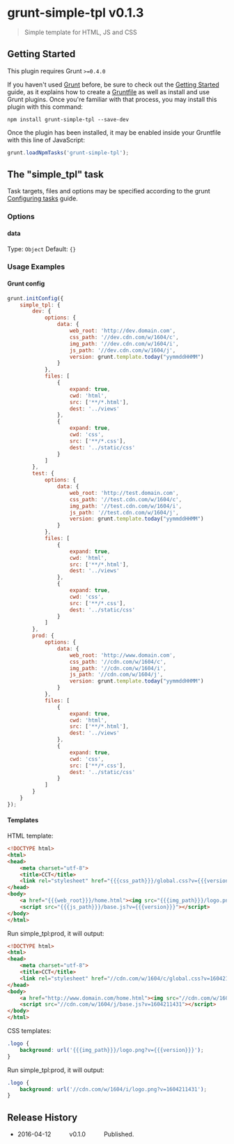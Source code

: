 # grunt-simple-tpl v0.1.3

> Simple template for HTML, JS and CSS

## Getting Started
This plugin requires Grunt `>=0.4.0`

If you haven't used [Grunt](http://gruntjs.com/) before, be sure to check out the [Getting Started](http://gruntjs.com/getting-started) guide, as it explains how to create a [Gruntfile](http://gruntjs.com/sample-gruntfile) as well as install and use Grunt plugins. Once you're familiar with that process, you may install this plugin with this command:

```shell
npm install grunt-simple-tpl --save-dev
```

Once the plugin has been installed, it may be enabled inside your Gruntfile with this line of JavaScript:

```js
grunt.loadNpmTasks('grunt-simple-tpl');
```


## The "simple_tpl" task

Task targets, files and options may be specified according to the grunt [Configuring tasks](http://gruntjs.com/configuring-tasks) guide.


### Options

#### data
Type: `Object`
Default: `{}`


### Usage Examples

#### Grunt config
```js
grunt.initConfig({
	simple_tpl: {
	    dev: {
	        options: {
	            data: {
	                web_root: 'http://dev.domain.com',
	                css_path: '//dev.cdn.com/w/1604/c',
	                img_path: '//dev.cdn.com/w/1604/i',
	                js_path: '//dev.cdn.com/w/1604/j',
	                version: grunt.template.today("yymmddHHMM")
	            }
	        },
	        files: [
	            {
	                expand: true,
	                cwd: 'html',
	                src: ['**/*.html'],
	                dest: '../views'
	            },
	            {
	                expand: true,
	                cwd: 'css',
	                src: ['**/*.css'],
	                dest: '../static/css'
	            }
	        ]
	    },
	    test: {
	        options: {
	            data: {
	                web_root: 'http://test.domain.com',
	                css_path: '//test.cdn.com/w/1604/c',
	                img_path: '//test.cdn.com/w/1604/i',
	                js_path: '//test.cdn.com/w/1604/j',
	                version: grunt.template.today("yymmddHHMM")
	            }
	        },
	        files: [
	            {
	                expand: true,
	                cwd: 'html',
	                src: ['**/*.html'],
	                dest: '../views'
	            },
	            {
	                expand: true,
	                cwd: 'css',
	                src: ['**/*.css'],
	                dest: '../static/css'
	            }
	        ]
	    },
	    prod: {
	        options: {
	            data: {
	                web_root: 'http://www.domain.com',
	                css_path: '//cdn.com/w/1604/c',
	                img_path: '//cdn.com/w/1604/i',
	                js_path: '//cdn.com/w/1604/j',
	                version: grunt.template.today("yymmddHHMM")
	            }
	        },
	        files: [
	            {
	                expand: true,
	                cwd: 'html',
	                src: ['**/*.html'],
	                dest: '../views'
	            },
	            {
	                expand: true,
	                cwd: 'css',
	                src: ['**/*.css'],
	                dest: '../static/css'
	            }
	        ]
	    }
	}
});
```

#### Templates

HTML template:
```html
<!DOCTYPE html>
<html>
<head>
	<meta charset="utf-8">
	<title>CCT</title>
	<link rel="stylesheet" href="{{{css_path}}}/global.css?v={{{version}}}">
</head>
<body>
	<a href="{{{web_root}}}/home.html"><img src="{{{img_path}}}/logo.png?v={{{version}}}"></a>
	<script src="{{{js_path}}}/base.js?v={{{version}}}"></script>
</body>
</html>
```

Run simple_tpl:prod, it will output:
```html
<!DOCTYPE html>
<html>
<head>
	<meta charset="utf-8">
	<title>CCT</title>
	<link rel="stylesheet" href="//cdn.com/w/1604/c/global.css?v=1604211431">
</head>
<body>
	<a href="http://www.domain.com/home.html"><img src="//cdn.com/w/1604/i/logo.png?v=1604211431"></a>
	<script src="//cdn.com/w/1604/j/base.js?v=1604211431"></script>
</body>
</html>
```

CSS templates:
```css
.logo {
	background: url('{{{img_path}}}/logo.png?v={{{version}}}');
}
```

Run simple_tpl:prod, it will output:
```css
.logo {
	background: url('//cdn.com/w/1604/i/logo.png?v=1604211431');
}
```


## Release History

 * 2016-04-12   v0.1.0   Published.
